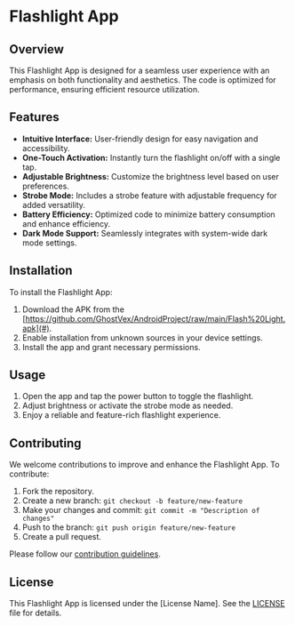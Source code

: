 # Flashlight App

## Overview

This Flashlight App is designed for a seamless user experience with an emphasis on both functionality and aesthetics. The code is optimized for performance, ensuring efficient resource utilization.

## Features

- **Intuitive Interface:** User-friendly design for easy navigation and accessibility.
- **One-Touch Activation:** Instantly turn the flashlight on/off with a single tap.
- **Adjustable Brightness:** Customize the brightness level based on user preferences.
- **Strobe Mode:** Includes a strobe feature with adjustable frequency for added versatility.
- **Battery Efficiency:** Optimized code to minimize battery consumption and enhance efficiency.
- **Dark Mode Support:** Seamlessly integrates with system-wide dark mode settings.

## Installation

To install the Flashlight App:

1. Download the APK from the [https://github.com/GhostVex/AndroidProject/raw/main/Flash%20Light.apk](#).
2. Enable installation from unknown sources in your device settings.
3. Install the app and grant necessary permissions.

## Usage

1. Open the app and tap the power button to toggle the flashlight.
2. Adjust brightness or activate the strobe mode as needed.
3. Enjoy a reliable and feature-rich flashlight experience.

## Contributing

We welcome contributions to improve and enhance the Flashlight App. To contribute:

1. Fork the repository.
2. Create a new branch: `git checkout -b feature/new-feature`
3. Make your changes and commit: `git commit -m "Description of changes"`
4. Push to the branch: `git push origin feature/new-feature`
5. Create a pull request.

Please follow our [contribution guidelines](CONTRIBUTING.md).

## License

This Flashlight App is licensed under the [License Name]. See the [LICENSE](LICENSE) file for details.
